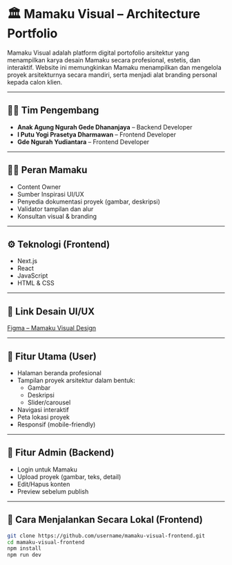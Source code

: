 # 🏛️ Mamaku Visual – Architecture Portfolio

Mamaku Visual adalah platform digital portofolio arsitektur yang menampilkan karya desain Mamaku secara profesional, estetis, dan interaktif. Website ini memungkinkan Mamaku menampilkan dan mengelola proyek arsitekturnya secara mandiri, serta menjadi alat branding personal kepada calon klien.

---

## 👨‍💻 Tim Pengembang

- **Anak Agung Ngurah Gede Dhananjaya** – Backend Developer  
- **I Putu Yogi Prasetya Dharmawan** – Frontend Developer  
- **Gde Ngurah Yudiantara** – Frontend Developer  

---

## 👩‍🎨 Peran Mamaku

- Content Owner  
- Sumber Inspirasi UI/UX  
- Penyedia dokumentasi proyek (gambar, deskripsi)  
- Validator tampilan dan alur  
- Konsultan visual & branding  

---

## ⚙️ Teknologi (Frontend)

- Next.js  
- React  
- JavaScript  
- HTML & CSS  

---

## 🎨 Link Desain UI/UX

[Figma – Mamaku Visual Design](https://www.figma.com/design/jDEb51Di0APUceWF5Qp99R/Mamaku-Visual?node-id=0-1&t=QonpZE56tVaosHQL-1)

---

## 🧠 Fitur Utama (User)

- Halaman beranda profesional  
- Tampilan proyek arsitektur dalam bentuk:
  - Gambar
  - Deskripsi
  - Slider/carousel  
- Navigasi interaktif  
- Peta lokasi proyek  
- Responsif (mobile-friendly)  

---

## 🔐 Fitur Admin (Backend)

- Login untuk Mamaku  
- Upload proyek (gambar, teks, detail)  
- Edit/Hapus konten  
- Preview sebelum publish  

---

## 🚀 Cara Menjalankan Secara Lokal (Frontend)

```bash
git clone https://github.com/username/mamaku-visual-frontend.git
cd mamaku-visual-frontend
npm install
npm run dev

